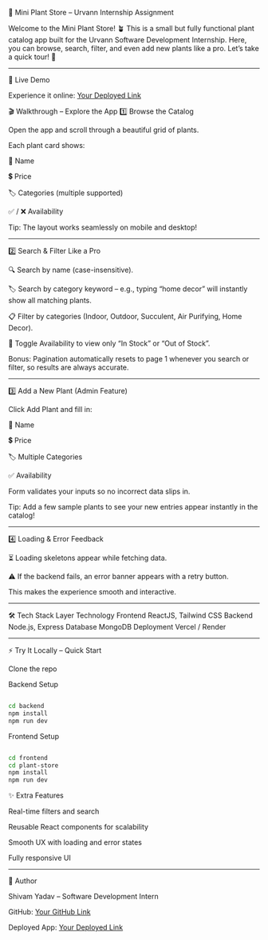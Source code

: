 🌿 Mini Plant Store – Urvann Internship Assignment

Welcome to the Mini Plant Store! 🪴
This is a small but fully functional plant catalog app built for the Urvann Software Development Internship.
Here, you can browse, search, filter, and even add new plants like a pro. Let’s take a quick tour! 🚀

---

🌟 Live Demo

Experience it online: [Your Deployed Link](https://plant-browsing-g4ba.vercel.app/)


🎬 Walkthrough – Explore the App
1️⃣ Browse the Catalog

Open the app and scroll through a beautiful grid of plants.

Each plant card shows:

🌱 Name

💲 Price

🏷 Categories (multiple supported)

✅ / ❌ Availability

Tip: The layout works seamlessly on mobile and desktop!

-----


2️⃣ Search & Filter Like a Pro

🔍 Search by name (case-insensitive).

🏷 Search by category keyword – e.g., typing “home decor” will instantly show all matching plants.

📋 Filter by categories (Indoor, Outdoor, Succulent, Air Purifying, Home Decor).

🛒 Toggle Availability to view only “In Stock” or “Out of Stock”.

Bonus: Pagination automatically resets to page 1 whenever you search or filter, so results are always accurate.

----


3️⃣ Add a New Plant (Admin Feature)

Click Add Plant and fill in:

🌱 Name

💲 Price

🏷 Multiple Categories

✅ Availability

Form validates your inputs so no incorrect data slips in.

Tip: Add a few sample plants to see your new entries appear instantly in the catalog!

---



4️⃣ Loading & Error Feedback

⏳ Loading skeletons appear while fetching data.

⚠ If the backend fails, an error banner appears with a retry button.

This makes the experience smooth and interactive.

------



🛠 Tech Stack
Layer	Technology
Frontend	ReactJS, Tailwind CSS
Backend	Node.js, Express
Database	MongoDB
Deployment	Vercel / Render

---





⚡ Try It Locally – Quick Start

Clone the repo





Backend Setup

```bash

cd backend
npm install
npm run dev

```




Frontend Setup


```bash

cd frontend
cd plant-store
npm install
npm run dev

```

✨ Extra Features

Real-time filters and search

Reusable React components for scalability

Smooth UX with loading and error states

Fully responsive UI

---


👤 Author

Shivam Yadav – Software Development Intern

GitHub: [Your GitHub Link](https://github.com/shivcodecf)

Deployed App: [Your Deployed Link](https://plant-browsing-g4ba.vercel.app/)















